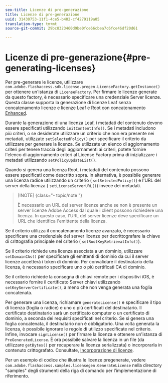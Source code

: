 ```yaml
---
seo-title: Licenze di pre-generazione
title: Licenze di pre-generazione
uuid: 31430753-11f1-4ce5-b402-cf4279119a05
translation-type: tm+mt
source-git-commit: 29bc8323460d9be0fce66cbea7c6fce46df20d61

---
```



# Licenze di pre-generazione{#pre-generating-licenses}

Per pre-generare le licenze, utilizzare `com.adobe.flashaccess.sdk.license.pregen.LicenseFactory.getInstance()` per ottenere un&#39;istanza di `LicenseFactory`. Per firmare le licenze generate da questo factory, è necessario specificare una credenziale Server licenze. Questa classe supporta la generazione di licenze Leaf senza concatenamento licenze e licenze Leaf e Root con concatenamento [Enhanced](../../aaxs-protecting-content/content-introduction/content-usage-rules/content-other-policy-options/content-enhanced-license-chaining.md).

Durante la generazione di una licenza Leaf, i metadati del contenuto devono essere specificati utilizzando `initContentInfo()`. Se i metadati includono più criteri, o se desiderate utilizzare un criterio che non era presente nei metadati, utilizzate `setSelectedPolicy()` per specificare il criterio da utilizzare per generare la licenza. Se utilizzate un elenco di aggiornamento criteri per tenere traccia degli aggiornamenti ai criteri, potete fornire l&#39;elenco di aggiornamento criteri al License Factory prima di inizializzare i metadati utilizzando `setPolicyUpdateList()`.

Quando si genera una licenza Root, i metadati del contenuto possono essere specificati come descritto sopra. In alternativa, è possibile generare una licenza radice utilizzando un criterio ( `setSelectedPolicy()`) e l&#39;URL del server della licenza ( `setLicenseServerURL()`) invece dei metadati.

>[!NOTE] {class=&quot;- topic/note &quot;}
>
>È necessario un URL del server licenze anche se non è presente un server licenze Adobe Access dal quale i client possono richiedere una licenza. In questo caso, l&#39;URL del server licenze deve specificare un URL che identifica l&#39;emittente della licenza.

Se il criterio utilizza il concatenamento licenze avanzato, è necessario specificare una credenziale del server licenze per decrittografare la chiave di crittografia principale nel criterio ( `setRootKeyRetrievalInfo()`).

Se il criterio richiede una licenza associata a un dominio, utilizzare `setDomainCAs()` per specificare gli emittenti di dominio da cui il server licenze accetterà i token di dominio. Per convalidare il destinatario della licenza, è necessario specificare uno o più certificati CA di dominio.

Se il criterio richiede la consegna di chiavi remote per i dispositivi iOS, è necessario fornire il certificato Server chiavi utilizzando `setKeyServerCertificate()`, a meno che non venga generata una foglia concatenata.

Per generare una licenza, richiamare `generateLicense()` e specificare il tipo di licenza (foglia o radice) e uno o più certificati del destinatario. Il certificato destinatario sarà un certificato computer o un certificato di dominio, a seconda dei requisiti specificati nel criterio. Se si genera una foglia concatenata, il destinatario non è obbligatorio. Una volta generata la licenza, è possibile ignorare le regole di utilizzo specificate nel criterio. Infine, invocare `signLicense()` per firmare la licenza e ottenere un&#39;istanza di `PreGeneratedLicense`. È ora possibile salvare la licenza in un file (da utilizzare `getBytes()` per recuperare la licenza serializzata) o incorporarla in contenuto crittografato. Consultate, [Incorporazione di licenze](../../aaxs-protecting-content/content-pre-generating-and-embedded-licenses/content-embedding-licenses.md).

Per un esempio di codice che illustra le licenze pregenerate, vedere `com.adobe.flashaccess.samples.licensegen.GenerateLicense` nella directory &quot;samples&quot; degli strumenti della riga di comando per l’implementazione di riferimento.
